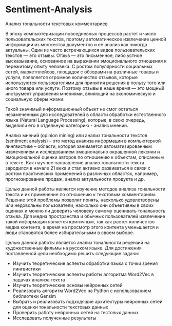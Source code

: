 # Sentiment-Analysis
Анализ тональности текстовых комментариев

В эпоху компьютеризации повседневных процессов растет и число пользовательских текстов, поэтому автоматическое извлечение ценной информации из множества документов и ее анализ как никогда актуальны. Один из часто встречающихся видов пользовательских текстов — это отзывы. Отзыв — это письменное, либо устное высказывание, основанное на выражении эмоционального отношения к пережитому опыту человека. С ростом популярности социальных сетей, маркетплейсов, площадок с обзорами на различные товары и услуги, появляется огромное количество отзывов, которые используются пользователями для принятия решения в пользу того или иного товара или услуги. Поэтому отзывы в наше время — это мощный инструмент управления мнениями, влияющий на экономическую и социальную сферы жизни.

Такой значимый информационный объект не смог остаться незамеченным для исследователей в области обработки естественного языка (Natural Language Processing), которые, в свою очередь, выделили его в отдельную категорию - анализ мнений.

Анализ мнений (opinion mining) или анализ тональности текстов (sentiment analysis) – это метод анализа информации в компьютерной лингвистике – области, которая занимается автоматизированным извлечением и исследованием эмоционально окрашенной лексики и эмоциональной оценки авторов по отношению к объектам, описанным в тексте. Как научное направление анализ тональности текста зародился в начале 21 века и стал активно развиваться в связи с ростом практических применений в различных областях, например, прогнозирование продаж, анализ актуальности продукта и др.

Целью данной работы является изучение методов анализа тональности текста и их применение по отношению к текстовым комментариям. Решение этой проблемы позволит понять, насколько удовлетворены или недовольны пользователи, насколько они объективны в своих оценках и можно ли доверить человеку самому оценивать тональность отзыва. Для медиа пространства и обычных пользователей извлечение такой информации является критичным, так как растет количество медиа контента, а время на просмотр этого контента уменьшается и люди становятся более избирательными в своем выборе. 

Целью данной работы является анализ тональности рецензий на художественные фильмы на русском языке. Для достижения поставленной цели необходимо решить следующие задачи:
- Изучить теоретические аспекты обработки языка с точки зрения лингвистики
- Изучить теоретические аспекты работы алгоритма Word2Vec в задачах анализа текста 
- Изучить теоретические основы нейронных сетей
- Реализовать алгоритм Word2Vec на Python с использованием библиотеки Gensim
- Выбрать и реализовать подходящие архитектуры нейронных сетей для оценки тональности текстовых данных
- Проверить работу нейронных сетей на тестовых данных
- Исследовать полученные результаты
